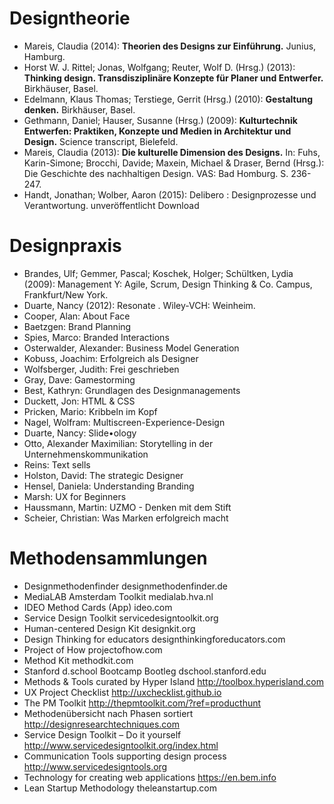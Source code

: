 # Designtheorie

- Mareis, Claudia (2014): **Theorien des Designs zur Einführung.** Junius, Hamburg.
- Horst W. J. Rittel; Jonas, Wolfgang; Reuter, Wolf D. (Hrsg.) (2013): **Thinking design. Transdisziplinäre Konzepte für Planer und Entwerfer.** Birkhäuser, Basel.
- Edelmann, Klaus Thomas; Terstiege, Gerrit (Hrsg.) (2010): **Gestaltung denken.** Birkhäuser, Basel.
- Gethmann, Daniel; Hauser, Susanne (Hrsg.) (2009): **Kulturtechnik Entwerfen: Praktiken, Konzepte und Medien in Architektur und Design.** Science transcript, Bielefeld.
- Mareis, Claudia (2013): **Die kulturelle Dimension des Designs.** In: Fuhs, Karin-Simone; Brocchi, Davide; Maxein, Michael & Draser, Bernd (Hrsg.): Die Geschichte des nachhaltigen Design. VAS: Bad Homburg. S. 236-247.
- Handt, Jonathan; Wolber, Aaron (2015): Delibero : Designprozesse und Verantwortung. unveröffentlicht Download


# Designpraxis

- Brandes, Ulf; Gemmer, Pascal; Koschek, Holger; Schültken, Lydia (2009): Management Y: Agile, Scrum, Design Thinking & Co. Campus, Frankfurt/New York.
- Duarte, Nancy (2012): Resonate . Wiley-VCH: Weinheim.
- Cooper, Alan: About Face
- Baetzgen: Brand Planning
- Spies, Marco: Branded Interactions
- Osterwalder, Alexander: Business Model Generation
- Kobuss, Joachim: Erfolgreich als Designer
- Wolfsberger, Judith: Frei geschrieben
- Gray, Dave: Gamestorming
- Best, Kathryn: Grundlagen des Designmanagements
- Duckett, Jon: HTML & CSS
- Pricken, Mario: Kribbeln im Kopf
- Nagel, Wolfram: Multiscreen-Experience-Design
- Duarte, Nancy: Slide•ology
- Otto, Alexander Maximilian: Storytelling in der Unternehmenskommunikation
- Reins: Text sells
- Holston, David: The strategic Designer
- Hensel, Daniela: Understanding Branding
- Marsh: UX for Beginners
- Haussmann, Martin: UZMO - Denken mit dem Stift
- Scheier, Christian: Was Marken erfolgreich macht


# Methodensammlungen
- Designmethodenfinder designmethodenfinder.de
- MediaLAB Amsterdam Toolkit medialab.hva.nl
- IDEO Method Cards (App) ideo.com
- Service Design Toolkit servicedesigntoolkit.org
- Human-centered Design Kit designkit.org
- Design Thinking for educators designthinkingforeducators.com
- Project of How projectofhow.com
- Method Kit methodkit.com
- Stanford d.school Bootcamp Bootleg dschool.stanford.edu
- Methods & Tools curated by Hyper Island http://toolbox.hyperisland.com
- UX Project Checklist http://uxchecklist.github.io
- The PM Toolkit http://thepmtoolkit.com/?ref=producthunt
- Methodenübersicht nach Phasen sortiert http://designresearchtechniques.com
- Service Design Toolkit – Do it yourself http://www.servicedesigntoolkit.org/index.html
- Communication Tools supporting design process http://www.servicedesigntools.org
- Technology for creating web applications https://en.bem.info
- Lean Startup Methodology theleanstartup.com
